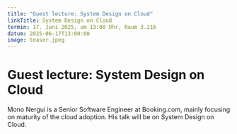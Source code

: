 ```yaml
---
title: "Guest lecture: System Design on Cloud"
linkTitle: System Design on Cloud
termin: 17. Juni 2025, um 13:00 Uhr, Raum 3.216
datum: 2025-06-17T13:00:00
image: teaser.jpeg
---
```

# Guest lecture: System Design on Cloud

Mono Nergui is a Senior Software Engineer at Booking.com, mainly focusing on maturity of the cloud adoption. His talk will be on System Design on Cloud.

